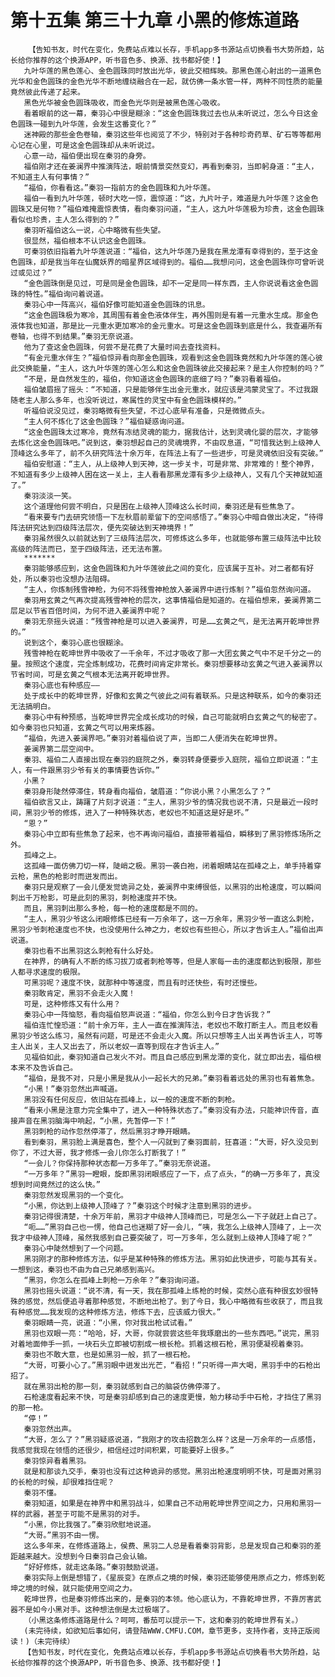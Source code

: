 # 第十五集 第三十九章 小黑的修炼道路
        【告知书友，时代在变化，免费站点难以长存，手机app多书源站点切换看书大势所趋，站长给你推荐的这个换源APP，听书音色多、换源、找书都好使！】
       九叶华莲的黑色莲心、金色圆珠同时放出光华，彼此交相辉映。那黑色莲心射出的一道黑色光华和金色圆珠的金色光华不断地缠绕融合在一起，就仿佛一条水管一样，两种不同性质的能量竟然彼此传递了起来。
       黑色光华被金色圆珠吸收，而金色光华则是被黑色莲心吸收。
       看着眼前的这一幕，秦羽心中很是糊涂：“这金色圆珠我过去也从未听说过，怎么今日这金色圆珠一碰到九叶华莲，会发生这番变化？”
       迷神殿的那些金色卷轴，秦羽这些年也阅览了不少，特别对于各种珍奇药草、矿石等等都用心记在心里，可是这金色圆珠却从未听说过。
       心意一动，福伯便出现在秦羽的身旁。
       福伯刚才还在姜澜界中推演阵法，眼前情景突然变幻，再看到秦羽，当即躬身道：“主人，不知道主人有何事情？”
       “福伯，你看看这。”秦羽一指前方的金色圆珠和九叶华莲。
       福伯一看到九叶华莲，顿时大吃一惊，震惊道：“这，九片叶子，难道是九叶华莲？这金色圆珠又是何物？”福伯难掩震惊表情，看向秦羽问道，“主人，这九叶华莲极为珍贵，这金色圆珠看似也珍贵，主人怎么得到的？”
       秦羽听福伯这么一说，心中略微有些失望。
       很显然，福伯根本不认识这金色圆珠。
       可秦羽依旧指着九叶华莲说道：“福伯，这九叶华莲乃是我在黑龙潭有幸得到的，至于这金色圆珠，却是我当年在仙魔妖界的暗星界区域得到的。福伯……我想问问，这金色圆珠你可曾听说过或见过？”
       “金色圆珠倒是见过，可是同是金色圆珠，却不一定是同一样东西，主人你说说看这金色圆珠的特性。”福伯询问着说道。
       秦羽心中一阵高兴，福伯好像可能知道金色圆珠的讯息。
       “这金色圆珠极为寒冷，其周围有着金色液体伴生，再外围则是有着一元重水生成。那金色液体我也知道，那是比一元重水更加寒冷的金元重水。可是这金色圆珠到底是什么，我查遍所有卷轴，也得不到结果。”秦羽无奈说道。
       他为了查这金色圆珠，何尝不是花费了大量时间去查找资料。
       “有金元重水伴生？”福伯惊异看向那金色圆珠，观看到这金色圆珠竟然和九叶华莲的莲心彼此交换能量，“主人，这九叶华莲的莲心怎么和这金色圆珠彼此交接起来？是主人你控制的吗？”
       “不是，是自然发生的，福伯，你知道这金色圆珠的底细了吗？”秦羽看着福伯。
       福伯皱眉摇了摇头：“不知道，只是能够伴生出金元重水，就应该是鸿蒙灵宝了。不过我跟随老主人那么多年，也没听说过，寒属性的灵宝中有金色圆珠模样的。”
       听福伯说没见过，秦羽略微有些失望，不过心底早有准备，只是微微点头。
       “主人何不炼化了这金色圆珠？”福伯疑惑询问道。
       “这金色圆珠太过寒冷，竟然有冻结灵魂的能力，据我估计，达到灵魂化婴的层次，才能够去炼化这金色圆珠吧。”说到这，秦羽想起自己的灵魂境界，不由叹息道，“可惜我达到上级神人顶峰这么多年了，前不久研究阵法十余万年，在阵法上有了一些进步，可是灵魂依旧没有突破。”
       福伯安慰道：“主人，从上级神人到天神，这一步关卡，可是非常、非常难的！整个神界，不知道有多少上级神人困在这一关上，主人看看那黑龙潭有多少上级神人，又有几个天神就知道了。”
       秦羽淡淡一笑。
       这个道理他何尝不明白，只是困在上级神人顶峰这么长时间，秦羽还是有些焦急了。
       “看来要专门去研究领悟一下左秋眉前辈留下的空间感悟了。”秦羽心中暗自做出决定，“待得阵法研究达到四级阵法层次，便先突破达到天神境界！”
       秦羽虽然很久以前就达到了三级阵法层次，可修炼这么多年，也就能够布置三级阵法中比较高级的阵法而已，至于四级阵法，还无法布置。
       *******
       秦羽能够感应到，这金色圆珠和九叶华莲彼此之间的变化，应该属于互补。对二者都有好处，所以秦羽也没想办法阻碍。
       “主人，你炼制残雪神枪，为何不将残雪神枪放入姜澜界中进行炼制？”福伯忽然询问道。
       秦羽用玄黄之气再次提高残雪神枪的层次，这事情福伯是知道的。在福伯想来，姜澜界第二层足以节省百倍时间，为何不进入姜澜界中呢？
       秦羽无奈摇头说道：“残雪神枪是可以进入姜澜界，可是……玄黄之气，是无法离开乾坤世界的。”
       说到这个，秦羽心底也很糊涂。
       残雪神枪在乾坤世界中吸收了一千余年，不过才吸收了那一大团玄黄之气中不足千分之一的量。按照这个速度，完全炼制成功，花费时间肯定非常长。秦羽想要移动玄黄之气进入姜澜界以节省时间，可是玄黄之气根本无法离开乾坤世界。
       秦羽心底也有种感应——
       处于成长中的乾坤世界，好像和玄黄之气彼此之间有着联系。只是这种联系，如今的秦羽还无法搞明白。
       秦羽心中有种预感，当乾坤世界完全成长成功的时候，自己可能就明白玄黄之气的秘密了。如今秦羽也只知道，玄黄之气可以用来炼器。
       “福伯，先进入姜澜界吧。”秦羽对着福伯说了声，当即二人便消失在乾坤世界。
       姜澜界第二层空间中。
       秦羽、福伯二人直接出现在秦羽的庭院之外，秦羽转身便要步入庭院，福伯立即说道：“主人，有一件跟黑羽少爷有关的事情要告诉你。”
       小黑？
       秦羽身形陡然停滞住，转身看向福伯，皱眉道：“你说小黑？小黑怎么了？”
       福伯欲言又止，踌躇了片刻才说道：“主人，黑羽少爷的情况我也说不清，只是最近一段时间，黑羽少爷的修炼，进入了一种特殊状态，老奴也不知道这是好是坏。”
       “恩？”
       秦羽心中立即有些焦急了起来，也不再询问福伯，直接带着福伯，瞬移到了黑羽修炼场所之外。
       孤峰之上。
       这孤峰一面仿佛刀切一样，陡峭之极。黑羽一袭白袍，闭着眼睛站在孤峰之上，单手持着穿云枪，黑色的枪影时而迸发而出。
       秦羽只是观察了一会儿便发觉诡异之处，姜澜界中束缚很低，以黑羽的出枪速度，可以瞬间刺出千万枪影，可是此刻的黑羽，刺枪速度并不快。
       而且，黑羽刺出那么多枪，每一枪的速度都是不同的。
       “主人，黑羽少爷这么闭眼修炼已经有一万余年了，这一万余年，黑羽少爷一直这么刺枪，黑羽少爷刺枪速度也不快，也没使用什么神之力，老奴也有些担心，所以才告诉主人。”福伯出声说道。
       秦羽也看不出黑羽这么刺枪有什么好处。
       在神界，的确有人不断的练习拔刀或者刺枪等等，但是人家每一击的速度都达到极限，那些人都寻求速度的极限。
       可黑羽呢？速度不快，就那种中等速度，而且有时还快些，有时还慢些。
       秦羽敢肯定，黑羽不会走火入魔！
       可是，这种修炼又有什么用？
       秦羽心中一阵恼怒，看向福伯怒声说道：“福伯，你怎么到今日才告诉我？”
       福伯连忙惶恐道：“前十余万年，主人一直在推演阵法，老奴也不敢打断主人。而且老奴看黑羽少爷这么练习，虽然有问题，可是还不会走火入魔。所以只想等主人出关再告诉主人，可等主人出关，主人又出去了，所以老奴一直等到现在才告诉主人。”
       见福伯如此，秦羽知道自己发火不对。而且自己感应到黑龙潭的变化，就立即出去，福伯根本来不及告诉自己。
       “福伯，是我不对，只是小黑是我从小一起长大的兄弟。”秦羽看着远处的黑羽也有着焦急。
       “小黑！”秦羽忽然出声喊道。
       黑羽没有任何反应，依旧站在孤峰上，以一般的速度不断的刺枪。
       “看来小黑是注意力完全集中了，进入一种特殊状态了。”秦羽没有办法，只能神识传音，直接声音在黑羽脑海中响起，“小黑，先暂停一下！”
       黑羽刺枪的动作忽然停滞了，然后黑羽才睁开眼睛。
       看到秦羽，黑羽脸上满是喜色，整个人一闪就到了秦羽面前，狂喜道：“大哥，好久没见到你了，不过大哥，我才修炼一会儿你怎么打断我了！”
       “一会儿？你保持那种状态都一万多年了。”秦羽无奈说道。
       “一万多年？”黑羽一瞪眼，旋即黑羽闭眼感应了一下，点了点头，“的确一万多年了，真没想到时间竟然过的这么快。”
       秦羽忽然发现黑羽的一个变化。
       “小黑，你达到上级神人顶峰了？”秦羽这个时候才注意到黑羽的进步。
       秦羽记得很清楚，十余万年前，黑羽才中级神人顶峰而已，可是怎么一下子就赶上自己了。
       “呃……”黑羽自己也一愣，他自己也迷糊了好一会儿，“咦，我怎么上级神人顶峰了，上一次我才中级神人顶峰，虽然我感到自己要突破了，可一万多年，怎么就到上级神人顶峰了呢？”
       秦羽心中陡然想到了一个问题。
       黑羽刚才的那种修炼方法，似乎是某种特殊的修炼方法。黑羽如此快进步，可能与其有关。一想到这，秦羽也不由为自己兄弟感到高兴。
       “黑羽，你怎么在孤峰上刺枪一万余年？”秦羽询问道。
       黑羽也摇头说道：“说不清，有一天，我在那孤峰上练枪的时候，突然心底有种很玄妙很特殊的感觉，然后便追寻着那种感觉，不断地出枪了。到了今日，我心中略微有些收获了，而且我有种感觉……我发现的这种修炼方法，修炼下去，应该威力很大。”
       秦羽眼睛一亮，说道：“小黑，你对我出枪试试看。”
       黑羽也双眼一亮：“哈哈，好，大哥，你就尝尝这些年我琢磨出的一些东西吧。”说完，黑羽对着地面伸手一抓，一块石头立即被切割成一根长枪。抓着这根石枪，黑羽便凝视着秦羽。
       秦羽也不敢大意，也是如黑羽一般，抓了一根石枪。
       “大哥，可要小心了。”黑羽眼中迸发出光芒，“看招！”只听得一声大喝，黑羽手中的石枪出招了。
       就在黑羽出枪的那一刻，秦羽就感到自己的脑袋仿佛停滞了。
       石枪速度看起来不快，可是秦羽却感到自己的速度更慢，勉力移动手中石枪，才挡住了黑羽的那一枪。
       “停！”
       秦羽忽然出声。
       “大哥，怎么了？”黑羽疑惑说道，“我刚才的攻击招数怎么样？这是一万余年的一点感悟，我感觉我现在领悟的还很少，相信经过时间积累，可能要好上很多。”
       秦羽惊异看着黑羽。
       就是和那谈九交手，秦羽也没有过这种诡异的感觉。黑羽出枪速度明明不快，可是面对黑羽的长枪的时候，却很难挡住呢？
       秦羽不懂。
       秦羽知道，如果是在神界中和黑羽战斗，如果自己不动用乾坤世界空间之力，只用和黑羽一样的武器，甚至于可能不是黑羽的对手。
       “小黑，你比我强了。”秦羽欣慰地说道。
       “大哥。”黑羽不由一愣。
       这么多年来，在修炼道路上，侯费、黑羽二人总是看着秦羽背影，总是发现自己和秦羽的差距越来越大。没想到今日秦羽自己会认输。
       “好好修炼，就走这条路。”秦羽鼓励说道。
       秦羽实际上倒是想错了，《星辰变》在原点之境的时候，秦羽还能够使用原点之力，修炼到乾坤之境的时候，就只能使用空间之力。
       乾坤世界，也是秦羽修炼出来的，是秦羽的本领。他心底认为，不靠乾坤世界，不靠厉害武器不是如今小黑对手。这种想法倒是太过极端了。
       （小黑这条修炼道路是什么？呵呵，番茄可以提示一下，这和秦羽的乾坤世界有关。）
       (未完待续，如欲知后事如何，请登陆WWW.CMFU.COM，章节更多，支持作者，支持正版阅读！)（未完待续）
       【告知书友，时代在变化，免费站点难以长存，手机app多书源站点切换看书大势所趋，站长给你推荐的这个换源APP，听书音色多、换源、找书都好使！】